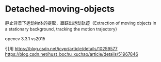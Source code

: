 # Detached-moving-objects
静止背景下运动物体的提取，跟踪出运动轨迹（Extraction of moving objects in a stationary background, tracking the motion trajectory）

opencv 3.3.1   vs2015

引用  https://blog.csdn.net/icvpr/article/details/10259577
      https://blog.csdn.net/hust_bochu_xuchao/article/details/51967846
